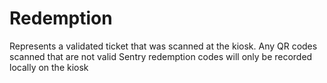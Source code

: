 #  Redemption

Represents a validated ticket that was scanned at the kiosk. Any QR codes scanned that are not valid Sentry redemption codes
will only be recorded locally on the kiosk

<api-schema openapi-path="../../resources/openapi.yaml" name="Redemption"></api-schema>